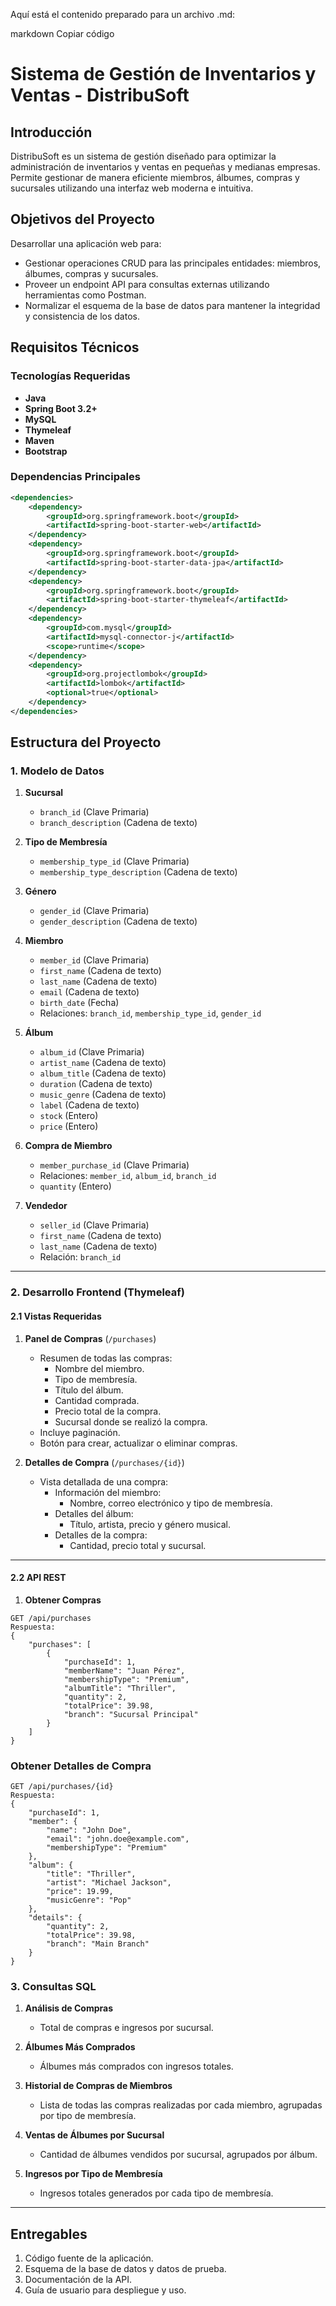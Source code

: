 Aquí está el contenido preparado para un archivo .md:

markdown
Copiar código
# Sistema de Gestión de Inventarios y Ventas - DistribuSoft

## Introducción

DistribuSoft es un sistema de gestión diseñado para optimizar la administración de inventarios y ventas en pequeñas y medianas empresas. Permite gestionar de manera eficiente miembros, álbumes, compras y sucursales utilizando una interfaz web moderna e intuitiva.

## Objetivos del Proyecto

Desarrollar una aplicación web para:

- Gestionar operaciones CRUD para las principales entidades: miembros, álbumes, compras y sucursales.
- Proveer un endpoint API para consultas externas utilizando herramientas como Postman.
- Normalizar el esquema de la base de datos para mantener la integridad y consistencia de los datos.

## Requisitos Técnicos

### Tecnologías Requeridas

- **Java**
- **Spring Boot 3.2+**
- **MySQL**
- **Thymeleaf**
- **Maven**
- **Bootstrap**

### Dependencias Principales

```xml
<dependencies>
    <dependency>
        <groupId>org.springframework.boot</groupId>
        <artifactId>spring-boot-starter-web</artifactId>
    </dependency>
    <dependency>
        <groupId>org.springframework.boot</groupId>
        <artifactId>spring-boot-starter-data-jpa</artifactId>
    </dependency>
    <dependency>
        <groupId>org.springframework.boot</groupId>
        <artifactId>spring-boot-starter-thymeleaf</artifactId>
    </dependency>
    <dependency>
        <groupId>com.mysql</groupId>
        <artifactId>mysql-connector-j</artifactId>
        <scope>runtime</scope>
    </dependency>
    <dependency>
        <groupId>org.projectlombok</groupId>
        <artifactId>lombok</artifactId>
        <optional>true</optional>
    </dependency>
</dependencies>
```

## Estructura del Proyecto

### 1. Modelo de Datos

1. **Sucursal**
    - `branch_id` (Clave Primaria)
    - `branch_description` (Cadena de texto)

2. **Tipo de Membresía**
    - `membership_type_id` (Clave Primaria)
    - `membership_type_description` (Cadena de texto)

3. **Género**
    - `gender_id` (Clave Primaria)
    - `gender_description` (Cadena de texto)

4. **Miembro**
    - `member_id` (Clave Primaria)
    - `first_name` (Cadena de texto)
    - `last_name` (Cadena de texto)
    - `email` (Cadena de texto)
    - `birth_date` (Fecha)
    - Relaciones: `branch_id`, `membership_type_id`, `gender_id`

5. **Álbum**
    - `album_id` (Clave Primaria)
    - `artist_name` (Cadena de texto)
    - `album_title` (Cadena de texto)
    - `duration` (Cadena de texto)
    - `music_genre` (Cadena de texto)
    - `label` (Cadena de texto)
    - `stock` (Entero)
    - `price` (Entero)

6. **Compra de Miembro**
    - `member_purchase_id` (Clave Primaria)
    - Relaciones: `member_id`, `album_id`, `branch_id`
    - `quantity` (Entero)

7. **Vendedor**
    - `seller_id` (Clave Primaria)
    - `first_name` (Cadena de texto)
    - `last_name` (Cadena de texto)
    - Relación: `branch_id`

---

### 2. Desarrollo Frontend (Thymeleaf)

#### 2.1 Vistas Requeridas

1. **Panel de Compras** (`/purchases`)
    - Resumen de todas las compras:
        - Nombre del miembro.
        - Tipo de membresía.
        - Título del álbum.
        - Cantidad comprada.
        - Precio total de la compra.
        - Sucursal donde se realizó la compra.
    - Incluye paginación.
    - Botón para crear, actualizar o eliminar compras.

2. **Detalles de Compra** (`/purchases/{id}`)
    - Vista detallada de una compra:
        - Información del miembro:
            - Nombre, correo electrónico y tipo de membresía.
        - Detalles del álbum:
            - Título, artista, precio y género musical.
        - Detalles de la compra:
            - Cantidad, precio total y sucursal.

---

#### 2.2 API REST

1. **Obtener Compras**

```http
GET /api/purchases
Respuesta:
{
    "purchases": [
        {
            "purchaseId": 1,
            "memberName": "Juan Pérez",
            "membershipType": "Premium",
            "albumTitle": "Thriller",
            "quantity": 2,
            "totalPrice": 39.98,
            "branch": "Sucursal Principal"
        }
    ]
}
```
### Obtener Detalles de Compra

```http
GET /api/purchases/{id}
Respuesta:
{
    "purchaseId": 1,
    "member": {
        "name": "John Doe",
        "email": "john.doe@example.com",
        "membershipType": "Premium"
    },
    "album": {
        "title": "Thriller",
        "artist": "Michael Jackson",
        "price": 19.99,
        "musicGenre": "Pop"
    },
    "details": {
        "quantity": 2,
        "totalPrice": 39.98,
        "branch": "Main Branch"
    }
}
```

### 3. Consultas SQL

1. **Análisis de Compras**
    - Total de compras e ingresos por sucursal.

2. **Álbumes Más Comprados**
    - Álbumes más comprados con ingresos totales.

3. **Historial de Compras de Miembros**
    - Lista de todas las compras realizadas por cada miembro, agrupadas por tipo de membresía.

4. **Ventas de Álbumes por Sucursal**
    - Cantidad de álbumes vendidos por sucursal, agrupados por álbum.

5. **Ingresos por Tipo de Membresía**
    - Ingresos totales generados por cada tipo de membresía.

---

## Entregables

1. Código fuente de la aplicación.
2. Esquema de la base de datos y datos de prueba.
3. Documentación de la API.
4. Guía de usuario para despliegue y uso.




